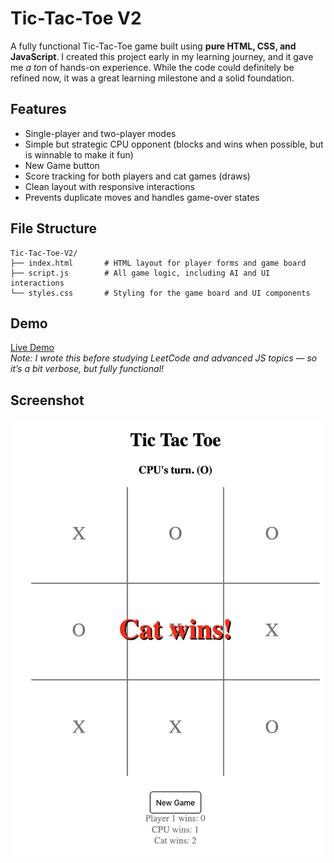 # Tic-Tac-Toe V2

A fully functional Tic-Tac-Toe game built using **pure HTML, CSS, and JavaScript**. I created this project early in my learning journey, and it gave me _a ton_ of hands-on experience. While the code could definitely be refined now, it was a great learning milestone and a solid foundation.

## Features

- Single-player and two-player modes
- Simple but strategic CPU opponent (blocks and wins when possible, but is winnable to make it fun)
- New Game button
- Score tracking for both players and cat games (draws)
- Clean layout with responsive interactions
- Prevents duplicate moves and handles game-over states

## File Structure

```
Tic-Tac-Toe-V2/
├── index.html       # HTML layout for player forms and game board
├── script.js        # All game logic, including AI and UI interactions
└── styles.css       # Styling for the game board and UI components
```

## Demo

[Live Demo](https://ejzimmer.com/tic-tac-toe-v2/)  
_Note: I wrote this before studying LeetCode and advanced JS topics — so it’s a bit verbose, but fully functional!_

## Screenshot

![Game Screenshot](images/tic-tac-toe.png)
